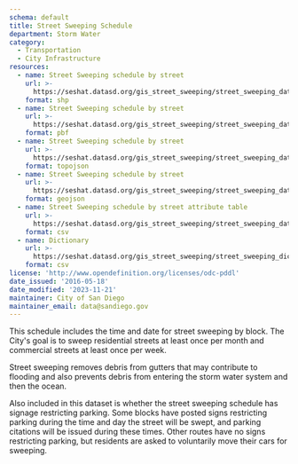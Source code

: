 ```yaml
---
schema: default
title: Street Sweeping Schedule
department: Storm Water
category:
  - Transportation
  - City Infrastructure
resources:
  - name: Street Sweeping schedule by street
    url: >-
      https://seshat.datasd.org/gis_street_sweeping/street_sweeping_datasd.zip
    format: shp
  - name: Street Sweeping schedule by street
    url: >-
      https://seshat.datasd.org/gis_street_sweeping/street_sweeping_datasd.pbf
    format: pbf
  - name: Street Sweeping schedule by street
    url: >-
      https://seshat.datasd.org/gis_street_sweeping/street_sweeping_datasd.topo.json
    format: topojson
  - name: Street Sweeping schedule by street
    url: >-
      https://seshat.datasd.org/gis_street_sweeping/street_sweeping_datasd.geojson
    format: geojson
  - name: Street Sweeping schedule by street attribute table
    url: >-
      https://seshat.datasd.org/gis_street_sweeping/street_sweeping_datasd.csv
    format: csv
  - name: Dictionary
    url: >-
      https://seshat.datasd.org/gis_street_sweeping/street_sweeping_dictionary_datasd.csv
    format: csv
license: 'http://www.opendefinition.org/licenses/odc-pddl'
date_issued: '2016-05-18'
date_modified: '2023-11-21'
maintainer: City of San Diego
maintainer_email: data@sandiego.gov
---
```

This schedule includes the time and date for street sweeping by block.
The City's goal is to sweep residential streets at least once per month
and commercial streets at least once per week.
<!--more-->
Street sweeping removes debris from gutters that may contribute to flooding
and also prevents debris from entering the storm water system and then the ocean.

Also included in this dataset is whether the street sweeping schedule has
signage restricting parking. Some blocks have posted signs restricting parking
during the time and day the street will be swept, and parking citations
will be issued during these times. Other routes have no signs restricting
parking, but residents are asked to voluntarily move their cars for sweeping.


